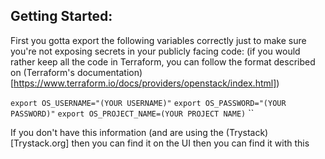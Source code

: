 ## Getting Started:

First you gotta export the following variables correctly just to make sure you're not exposing secrets in your publicly facing code: (if you would rather keep all the code in Terraform, you can follow the format described on (Terraform's documentation)[https://www.terraform.io/docs/providers/openstack/index.html])

`export OS_USERNAME="(YOUR USERNAME)"`
`export OS_PASSWORD="(YOUR PASSWORD)"`
`export OS_PROJECT_NAME=(YOUR PROJECT NAME)`
``

If you don't have this information (and are using the (Trystack)[Trystack.org] then you can find it on the UI then you can find it with this 
